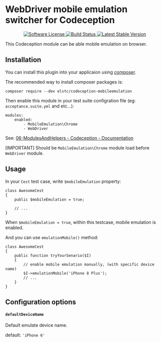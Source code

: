# WebDriver mobile emulation switcher for Codeception

<p align="center">
    <a href="LICENSE.txt" target="_blank">
        <img alt="Software License" src="https://img.shields.io/badge/license-MIT-brightgreen.svg?style=flat-square">
    </a>
    <a href="https://travis-ci.org/nojimage/codeception-mobileemulation" target="_blank">
        <img alt="Build Status" src="https://img.shields.io/travis/nojimage/codeception-mobileemulation/master.svg?style=flat-square">
    </a>
    <a href="https://packagist.org/packages/elstc/codeception-mobileemulation" target="_blank">
        <img alt="Latest Stable Version" src="https://img.shields.io/packagist/v/elstc/codeception-mobileemulation.svg?style=flat-square">
    </a>
</p>

This Codeception module can be able mobile emulation on browser.

## Installation

You can install this plugin into your applicaion using [composer](http://getcomposer.org).

The recommended way to install composer packages is:

```
composer require --dev elstc/codeception-mobileemulation
```


Then enable this module in your test suite configration file (eg: `acceptance.suite.yml` and etc...):

```
modules:
    enabled:
        - MobileEmulation\Chrome
        - WebDriver
```

See: [06-ModulesAndHelpers - Codeception - Documentation](http://codeception.com/docs/06-ModulesAndHelpers)

[IMPORTANT] Should be `MobileEmulation\Chrome` module load before `WebDriver` module.

## Usage

In your `Cest` test case, write `$mobileEmulation` property:

```(php)
class AwesomeCest
{
    public $mobileEmulation = true;

    // ...
}
```

When `$mobileEmulation = true`, within this testcase, mobile emulation is enabled.

And you can use `emulationMobile()` method:

```(php)
class AwesomeCest
{
    public function tryYourSenario($I)
    {
        // enable mobile emulation manually, (with specific device name)
        $I->emulationMobile('iPhone 8 Plus');
        // ...
    }
}
```

## Configuration options

#### `defaultDeviceName`

Default emulate device name.

default: `'iPhone 6'`
